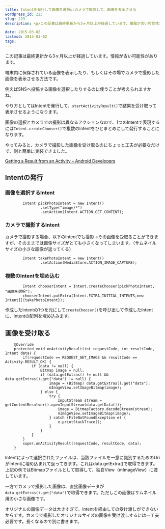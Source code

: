 ```yaml
---
title: Intentを発行して画像を選択orカメラで撮影して、画像を表示させる
wordpress_id: 223
slug: 223
description: <p>この記事は最終更新から3ヶ月以上が経過しています。情報が古い可能性があります。端末内に保存されている画像を表示したり、もしくはその場でカメラで撮影した画像を表示させる方法です。 例えばSNSへ投稿する画像を選択したりする [&hellip;]</p>

date: 2015-03-02
lastmod: 2015-03-02
tags: 
---
```


<div id="wppda_alert">この記事は最終更新から3ヶ月以上が経過しています。情報が古い可能性があります。</div><p>端末内に保存されている画像を表示したり、もしくはその場でカメラで撮影した画像を表示させる方法です。</p>
<p>例えばSNSへ投稿する画像を選択したりするのに使うことが考えられますかね。</p>
<p>やり方としてはIntentを発行して、<code>startActivityResult()</code>で結果を受け取って表示させるようになります。</p>
<p>画像の選択とカメラでの撮影は異なるアクションなので、1つのIntentで表現するには<code>Intent.createChooser()</code>で複数のIntentをひとまとめにして発行することになります。</p>
<p>やってみると、カメラで撮影した画像を受け取るのにちょっと工夫が必要なだけで、割と簡単に実装できました。</p>
<p><a href="http://developer.android.com/training/basics/intents/result.html">Getting a Result from an Activity &#8211; Android Developers</a></p>
<h2>Intentの発行</h2>
<h3>画像を選択するIntent</h3>
<pre><code>        Intent pickPhotoIntent = new Intent()
                .setType("image/*")
                .setAction(Intent.ACTION_GET_CONTENT);
</code></pre>
<h3>カメラで撮影するIntent</h3>
<p>カメラで撮影する場合、以下のIntentでも撮影→その画像を受取ることができますが、そのままでは画像サイズがとても小さくなってしまいます。（サムネイルサイズの小さな画像が返ってくる）</p>
<pre><code>        Intent takePhotoIntent = new Intent()
                .setAction(MediaStore.ACTION_IMAGE_CAPTURE);
</code></pre>
<h3>複数のIntentを埋め込む</h3>
<pre><code>        Intent chooserIntent = Intent.createChooser(pickPhotoIntent, "画像を選択");
        chooserIntent.putExtra(Intent.EXTRA_INITIAL_INTENTS,new Intent[]{takePhotoIntent});
</code></pre>
<p>作成したIntentの1つを元にして<code>createChooser()</code>を呼び出して作成したIntentに、Intentの配列を埋め込みます。</p>
<h2>画像を受け取る</h2>
<pre><code>    @Override
    protected void onActivityResult(int requestCode, int resultCode, Intent data) {
        if(requestCode == REQUEST_GET_IMAGE &amp;&amp; resultCode == Activity.RESULT_OK) {
            if (data != null) {
                Bitmap image = null;
                if (data.getExtras() != null &amp;&amp; data.getExtras().get("data") != null) {
                    image = (Bitmap) data.getExtras().get("data");
                    mImageView.setImageBitmap(image);
                } else {
                    try {
                        InputStream stream = getContentResolver().openInputStream(data.getData());
                        image = BitmapFactory.decodeStream(stream);
                        mImageView.setImageBitmap(image);
                    } catch (FileNotFoundException e) {
                        e.printStackTrace();
                    }
                }
            }
        }
        super.onActivityResult(requestCode, resultCode, data);
    }
</code></pre>
<p>Intentによって選択されたファイルは、当該ファイルを一意に識別するためのUriがIntentに埋め込まれて返ってきます。これはdata.getExtra()で取得できます。上記の例ではBitmapファイルとして取得して、独自View（mImageView）に渡しています。</p>
<p>一方でカメラで撮影した画像は、直接画像データが<code>data.getExtras().get("data")</code>で取得できます。ただしこの画像はサムネイル用の小さな画像です。</p>
<p>オリジナルの画像データは大きすぎて、Intentを経由しての受け渡しができないからです。カメラで撮影したオリジナルサイズの画像を受け渡しするには一工夫必要です。長くなるので別に書きます。</p>

  